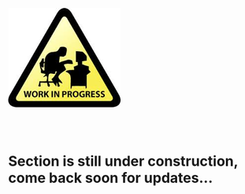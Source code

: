 <div class="container">
    <div class="row">
        <div class="col-md-4">
            <img src="/img/wip3.jpg" alt="Work in progress, still adding courses"/>
        </div>
        <div class="col-md-7">
            <br /><br /><br />
            <h1>Section is still under construction, come back soon for updates...</h1>
        </div>
    </div>
</div>
